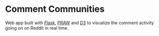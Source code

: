# Comment Communities

Web app built with [Flask](http://flask.pocoo.org/), [PRAW](https://praw.readthedocs.io/en/latest/) and [D3](d3js.org) to visualize the comment activity going on on Reddit in real time.